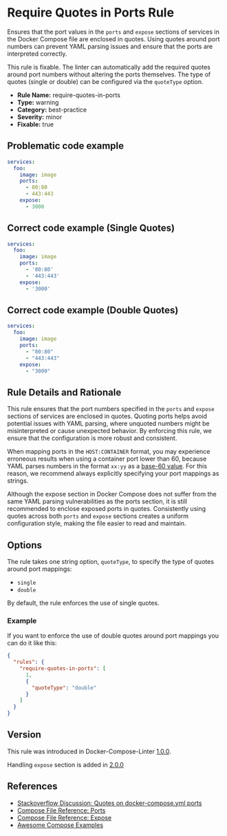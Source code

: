 # Require Quotes in Ports Rule

Ensures that the port values in the `ports` and `expose` sections of services in the Docker Compose file are enclosed in
quotes. Using quotes around port numbers can prevent YAML parsing issues and ensure that the ports are interpreted
correctly.

This rule is fixable. The linter can automatically add the required quotes around port numbers without altering the
ports themselves. The type of quotes (single or double) can be configured via the `quoteType` option.

- **Rule Name:** require-quotes-in-ports
- **Type:** warning
- **Category:** best-practice
- **Severity:** minor
- **Fixable:** true

## Problematic code example

```yaml
services:
  foo:
    image: image
    ports:
      - 80:80
      - 443:443
    expose:
      - 3000
```

## Correct code example (Single Quotes)

```yaml
services:
  foo:
    image: image
    ports:
      - '80:80'
      - '443:443'
    expose:
      - '3000'
```

## Correct code example (Double Quotes)

```yaml
services:
  foo:
    image: image
    ports:
      - "80:80"
      - "443:443"
    expose:
      - "3000"
```

## Rule Details and Rationale

This rule ensures that the port numbers specified in the `ports` and `expose` sections of services are enclosed in
quotes. Quoting ports helps avoid potential issues with YAML parsing, where unquoted numbers might be misinterpreted or
cause unexpected behavior. By enforcing this rule, we ensure that the configuration is more robust and consistent.

When mapping ports in the `HOST:CONTAINER` format, you may experience erroneous results when using a container port
lower than 60, because YAML parses numbers in the format `xx:yy` as a [base-60 value](https://yaml.org/type/float.html).
For this reason, we recommend always explicitly specifying your port mappings as strings.

Although the expose section in Docker Compose does not suffer from the same YAML parsing vulnerabilities as the ports
section, it is still recommended to enclose exposed ports in quotes. Consistently using quotes across both `ports` and
`expose` sections creates a uniform configuration style, making the file easier to read and maintain.

## Options

The rule takes one string option, `quoteType`, to specify the type of quotes around port mappings:

- `single`
- `double`

By default, the rule enforces the use of single quotes.

### Example

If you want to enforce the use of double quotes around port mappings you can do it like this:

```json
{
  "rules": {
    "require-quotes-in-ports": [
      1,
      {
        "quoteType": "double"
      }
    ]
  }
}
```

## Version

This rule was introduced in Docker-Compose-Linter [1.0.0](https://github.com/zavoloklom/docker-compose-linter/releases).

Handling `expose` section is added in [2.0.0](https://github.com/zavoloklom/docker-compose-linter/releases)

## References

- [Stackoverflow Discussion: Quotes on docker-compose.yml ports](https://stackoverflow.com/questions/58810789/quotes-on-docker-compose-yml-ports-make-any-difference)
- [Compose File Reference: Ports](https://docker-docs.uclv.cu/compose/compose-file/#ports)
- [Compose File Reference: Expose](https://docs.docker.com/reference/compose-file/services/#expose)
- [Awesome Compose Examples](https://github.com/docker/awesome-compose)
